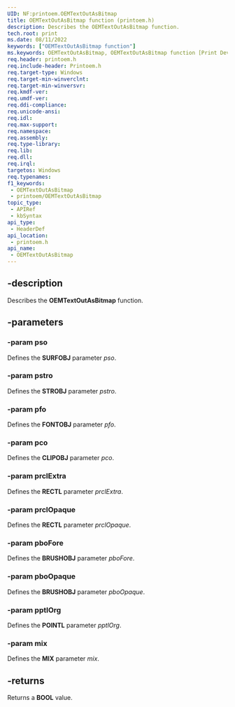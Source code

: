 ```yaml
---
UID: NF:printoem.OEMTextOutAsBitmap
title: OEMTextOutAsBitmap function (printoem.h)
description: Describes the OEMTextOutAsBitmap function.
tech.root: print
ms.date: 08/11/2022
keywords: ["OEMTextOutAsBitmap function"]
ms.keywords: OEMTextOutAsBitmap, OEMTextOutAsBitmap function [Print Devices], print.oemtextoutasbitmap, print_obsoletefunctions_17993b3a-2343-4c6f-86ea-8273abaa8c80.xml, printoem/OEMTextOutAsBitmap
req.header: printoem.h
req.include-header: Printoem.h
req.target-type: Windows
req.target-min-winverclnt: 
req.target-min-winversvr: 
req.kmdf-ver: 
req.umdf-ver: 
req.ddi-compliance: 
req.unicode-ansi: 
req.idl: 
req.max-support: 
req.namespace: 
req.assembly: 
req.type-library: 
req.lib: 
req.dll: 
req.irql: 
targetos: Windows
req.typenames: 
f1_keywords:
 - OEMTextOutAsBitmap
 - printoem/OEMTextOutAsBitmap
topic_type:
 - APIRef
 - kbSyntax
api_type:
 - HeaderDef
api_location:
 - printoem.h
api_name:
 - OEMTextOutAsBitmap
---
```


## -description

Describes the **OEMTextOutAsBitmap** function.

## -parameters

### -param pso

Defines the **SURFOBJ** parameter *pso*.

### -param pstro

Defines the **STROBJ** parameter *pstro*.

### -param pfo

Defines the **FONTOBJ** parameter *pfo*.

### -param pco

Defines the **CLIPOBJ** parameter *pco*.

### -param prclExtra

Defines the **RECTL** parameter *prclExtra*.

### -param prclOpaque

Defines the **RECTL** parameter *prclOpaque*.

### -param pboFore

Defines the **BRUSHOBJ** parameter *pboFore*.

### -param pboOpaque

Defines the **BRUSHOBJ** parameter *pboOpaque*.

### -param pptlOrg

Defines the **POINTL** parameter *pptlOrg*.

### -param mix

Defines the **MIX** parameter *mix*.

## -returns

Returns a **BOOL** value.

